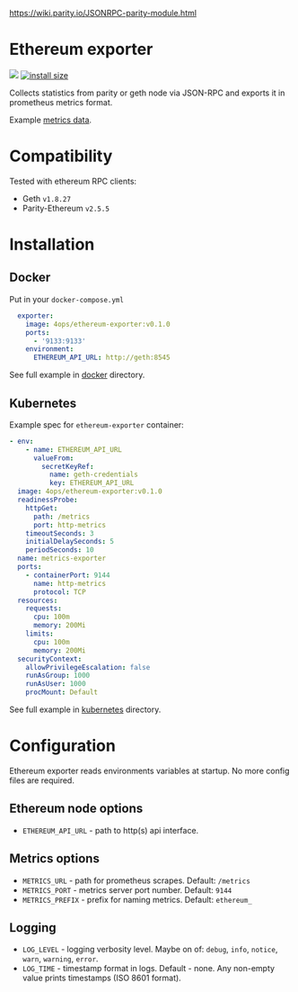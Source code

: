https://wiki.parity.io/JSONRPC-parity-module.html

# Ethereum exporter

[![](https://images.microbadger.com/badges/image/4ops/ethereum-exporter.svg)](https://hub.docker.com/r/4ops/ethereum-exporter 'View on Docker Hub') [![install size](https://packagephobia.now.sh/badge?p=ethereum-exporter)](https://packagephobia.now.sh/result?p=ethereum-exporter)

Collects statistics from parity or geth node via JSON-RPC and exports it in prometheus metrics format.

Example [metrics data](https://github.com/4ops/ethereum-exporter/blob/master/examples/).

# Compatibility

Tested with ethereum RPC clients:

- Geth `v1.8.27`
- Parity-Ethereum `v2.5.5`

# Installation

## Docker

Put in your `docker-compose.yml`

```YAML
  exporter:
    image: 4ops/ethereum-exporter:v0.1.0
    ports:
      - '9133:9133'
    environment:
      ETHEREUM_API_URL: http://geth:8545
```

See full example in [docker](https://github.com/4ops/ethereum-exporter/tree/master/examples/docker) directory.

## Kubernetes

Example spec for `ethereum-exporter` container:

```YAML
- env:
    - name: ETHEREUM_API_URL
      valueFrom:
        secretKeyRef:
          name: geth-credentials
          key: ETHEREUM_API_URL
  image: 4ops/ethereum-exporter:v0.1.0
  readinessProbe:
    httpGet:
      path: /metrics
      port: http-metrics
    timeoutSeconds: 3
    initialDelaySeconds: 5
    periodSeconds: 10
  name: metrics-exporter
  ports:
    - containerPort: 9144
      name: http-metrics
      protocol: TCP
  resources:
    requests:
      cpu: 100m
      memory: 200Mi
    limits:
      cpu: 100m
      memory: 200Mi
  securityContext:
    allowPrivilegeEscalation: false
    runAsGroup: 1000
    runAsUser: 1000
    procMount: Default
```

See full example in [kubernetes](https://github.com/4ops/ethereum-exporter/tree/master/examples/kubernetes) directory.

# Configuration

Ethereum exporter reads environments variables at startup. No more config files are required.

## Ethereum node options

- `ETHEREUM_API_URL` - path to http(s) api interface.

## Metrics options

- `METRICS_URL` - path for prometheus scrapes. Default: `/metrics`
- `METRICS_PORT` - metrics server port number. Default: `9144`
- `METRICS_PREFIX` - prefix for naming metrics. Default: `ethereum_`

## Logging

- `LOG_LEVEL` - logging verbosity level. Maybe on of: `debug`, `info`, `notice`, `warn`, `warning`, `error`.
- `LOG_TIME` - timestamp format in logs. Default - none. Any non-empty value prints timestamps (ISO 8601 format).
